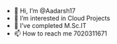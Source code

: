 - 👋 Hi, I’m @Aadarsh17
- 👀 I’m interested in Cloud Projects
- 🌱 I’ve completed M.Sc.IT
- 📫 How to reach me 7020311671

<!---
Aadarsh17/Aadarsh17 is a ✨ special ✨ repository because its `README.md` (this file) appears on your GitHub profile.
You can click the Preview link to take a look at your changes.
--->
